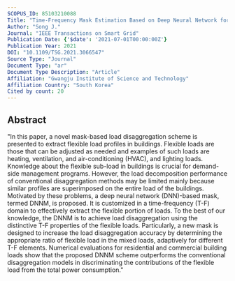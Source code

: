 ```yaml
---
SCOPUS_ID: 85103210088
Title: "Time-Frequency Mask Estimation Based on Deep Neural Network for Flexible Load Disaggregation in Buildings"
Author: "Song J."
Journal: "IEEE Transactions on Smart Grid"
Publication Date: {'$date': '2021-07-01T00:00:00Z'}
Publication Year: 2021
DOI: "10.1109/TSG.2021.3066547"
Source Type: "Journal"
Document Type: "ar"
Document Type Description: "Article"
Affiliation: "Gwangju Institute of Science and Technology"
Affiliation Country: "South Korea"
Cited by count: 20
---
```


## Abstract
"In this paper, a novel mask-based load disaggregation scheme is presented to extract flexible load profiles in buildings. Flexible loads are those that can be adjusted as needed and examples of such loads are heating, ventilation, and air-conditioning (HVAC), and lighting loads. Knowledge about the flexible sub-load in buildings is crucial for demand-side management programs. However, the load decomposition performance of conventional disaggregation methods may be limited mainly because similar profiles are superimposed on the entire load of the buildings. Motivated by these problems, a deep neural network (DNN)-based mask, termed DNNM, is proposed. It is customized in a time-frequency (T-F) domain to effectively extract the flexible portion of loads. To the best of our knowledge, the DNNM is to achieve load disaggregation using the distinctive T-F properties of the flexible loads. Particularly, a new mask is designed to increase the load disaggregation accuracy by determining the appropriate ratio of flexible load in the mixed loads, adaptively for different T-F elements. Numerical evaluations for residential and commercial building loads show that the proposed DNNM scheme outperforms the conventional disaggregation models in discriminating the contributions of the flexible load from the total power consumption."
